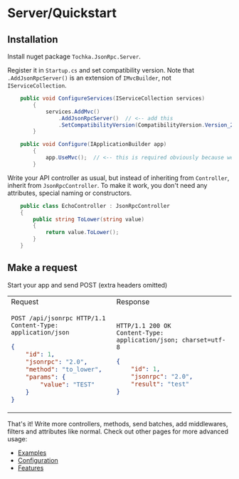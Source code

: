 # Server/Quickstart

## Installation

Install nuget package `Tochka.JsonRpc.Server`.

Register it in `Startup.cs` and set compatibility version. Note that `.AddJsonRpcServer()` is an extension of `IMvcBuilder`, not `IServiceCollection`.

```cs
    public void ConfigureServices(IServiceCollection services)
        {
            services.AddMvc()
                .AddJsonRpcServer()  // <-- add this
                .SetCompatibilityVersion(CompatibilityVersion.Version_2_2);  // <-- this is required because 2.1 disables endpoint routing
        }

    public void Configure(IApplicationBuilder app)
        {
            app.UseMvc();  // <-- this is required obviously because we work on top of MVC
        }
```

Write your API controller as usual, but instead of inheriting from `Controller`, inherit from `JsonRpcController`. To make it work, you don't need any attributes, special naming or constructors.

```cs
    public class EchoController : JsonRpcController
    {
        public string ToLower(string value)
        {
            return value.ToLower();
        }
    }
```

## Make a request

Start your app and send POST (extra headers omitted)

<table>
    <tr>
        <td>
            Request
        </td>
        <td>
            Response
        </td>
    </tr>
<tr>
<td>

```http
POST /api/jsonrpc HTTP/1.1
Content-Type: application/json
```
```json
{
	"id": 1,
	"jsonrpc": "2.0",
	"method": "to_lower",
	"params": {
		"value": "TEST"
	}
}
```

</td>
<td>

```HTTP
HTTP/1.1 200 OK
Content-Type: application/json; charset=utf-8
```
```json
{
	"id": 1,
	"jsonrpc": "2.0",
	"result": "test"
}
```

</td>
</tr>
</table>

That's it! Write more controllers, methods, send batches, add middlewares, filters and attributes like normal.
Check out other pages for more advanced usage:

- [Examples](/docs/en/server/examples.md)
- [Configuration](/docs/en/server/configuration.md)
- [Features](/docs/en/server/features.md)
